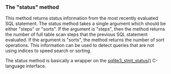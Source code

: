 ### The "status" method


This method returns status information from the most recently evaluated
SQL statement. The status method takes a single argument which should be
either "steps" or "sorts". If the argument is "steps", then the method
returns the number of full table scan steps that the previous SQL statement
evaluated. If the argument is "sorts", the method returns the number of
sort operations. This information can be used to detect queries that are
not using indices to speed search or sorting.


The status method is basically a wrapper on the
[sqlite3\_stmt\_status()](c3ref/stmt_status.html) C\-language interface.



